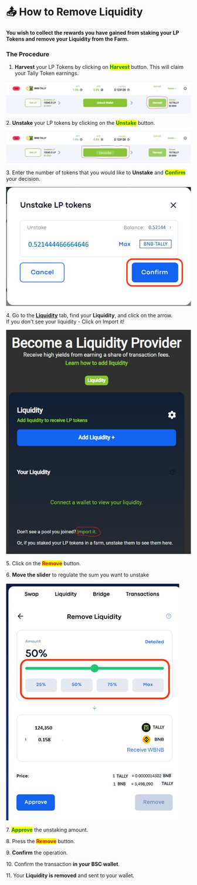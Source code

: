 # 📤 How to Remove Liquidity

#### You wish to collect the rewards you have gained from staking your LP Tokens and remove your Liquidity from the Farm.

### The Procedure <a href="#how-to-unstake-and-harvest-tokens-on-biswap-farms" id="how-to-unstake-and-harvest-tokens-on-biswap-farms"></a>

1. **Harvest** your LP Tokens by clicking on <mark style="color:green;">**Harvest**</mark> button. This will claim your Tally Token earnings.

![](<../.gitbook/assets/Image 1 for Remove LiquidityScreenshot.jpg>)

2\. **Unstake** your LP tokens by clicking on the <mark style="color:green;">**Unstake**</mark> button.

![](<../.gitbook/assets/Image 2 for Remove LiquidityScreenshot.jpg>)

3\. Enter the number of tokens that you would like to **Unstake** and <mark style="color:green;">**Confirm**</mark> your decision.

![](<../.gitbook/assets/Image 3 for Remove LiquidityScreenshot.jpg>)

4\. Go to the [**Liquidity**](https://exchange.biswap.org/#/pool) tab, find your **Liquidity**, and click on the arrow.\
If you don't see your liquidity - Click on Import it!

![](<../.gitbook/assets/Image 4 for Remove LiquidityScreenshot.jpg>)

5\. Click on the <mark style="color:red;">**Remove**</mark> button.

6\. **Move the slider** to regulate the sum you want to unstake

![](<../.gitbook/assets/Image 5 for Remove LiquidityScreenshot.jpg>)

7\. <mark style="color:green;">**Approve**</mark> the unstaking amount.

8\. Press the <mark style="color:red;">**Remove**</mark> button.

9\. **Confirm** the operation.

10\. Confirm the transaction **in your BSC wallet**.

11\. Your **Liquidity is removed** and sent to your wallet.

### &#x20;<a href="#which-rewards-does-a-liquidity-provider-get-on-biswap" id="which-rewards-does-a-liquidity-provider-get-on-biswap"></a>
